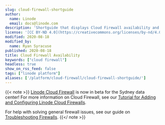 ```yaml
---
slug: cloud-firewall-shortguide
author:
  name: Linode
  email: docs@linode.com
description: 'Shortguide that displays Cloud Firewall availability and starting documentation.'
license: '[CC BY-ND 4.0](https://creativecommons.org/licenses/by-nd/4.0)'
modified: 2020-08-18
modified_by:
  name: Ryan Syracuse
published: 2020-08-18
title: Cloud Firewall Availability
keywords: ["cloud firewall"]
headless: true
show_on_rss_feed: false
tags: ["linode platform"]
aliases: ['/platform/cloud-firewall/cloud-firewall-shortguide/']
---
```


{{< note >}}
[Linode Cloud Firewall](/docs/guides/cloud-firewall/) is now in beta for the Sydney data center! For more information on Cloud Firewall, see our [Tutorial for Adding and Configuring Linode Cloud Firewalls](/docs/guides/getting-started-with-cloud-firewall/).

For help with solving general firewall issues, see our guide on [Troubleshooting Firewalls](/docs/guides/troubleshooting-firewalls/).
{{</ note >}}
